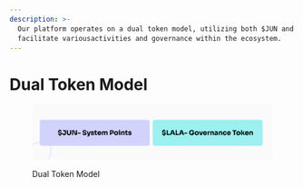 ```yaml
---
description: >-
  Our platform operates on a dual token model, utilizing both $JUN and $LALA to
  facilitate variousactivities and governance within the ecosystem.
---
```


# Dual Token Model

<figure><img src="../.gitbook/assets/1728989790601.jpg" alt=""><figcaption><p>Dual Token Model</p></figcaption></figure>
